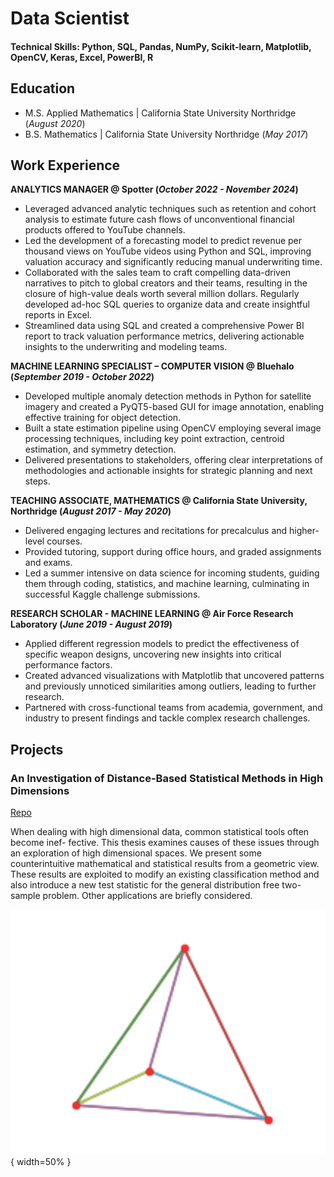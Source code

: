 # Data Scientist

#### Technical Skills: Python, SQL, Pandas, NumPy, Scikit-learn, Matplotlib, OpenCV, Keras, Excel, PowerBI, R

## Education						       		
- M.S. Applied Mathematics	| California State University Northridge (_August 2020_)	 			        		
- B.S. Mathematics | California State University Northridge (_May 2017_)

## Work Experience
**ANALYTICS MANAGER @ Spotter (_October 2022 - November 2024_)**
- Leveraged advanced analytic techniques such as retention and cohort analysis to estimate future cash flows of unconventional financial products offered to YouTube channels.
- Led the development of a forecasting model to predict revenue per thousand views on YouTube videos using Python and SQL, improving valuation accuracy and significantly reducing manual underwriting time.
- Collaborated with the sales team to craft compelling data-driven narratives to pitch to global creators and their teams, resulting in the closure of high-value deals worth several million dollars. Regularly developed
ad-hoc SQL queries to organize data and create insightful reports in Excel.
- Streamlined data using SQL and created a comprehensive Power BI report to track valuation performance
metrics, delivering actionable insights to the underwriting and modeling teams.

**MACHINE LEARNING SPECIALIST – COMPUTER VISION @ Bluehalo (_September 2019 - October 2022_)**
- Developed multiple anomaly detection methods in Python for satellite imagery and created a PyQT5-based GUI for image annotation, enabling effective training for object detection.
- Built a state estimation pipeline using OpenCV employing several image processing techniques, including key point extraction, centroid estimation, and symmetry detection.
- Delivered presentations to stakeholders, offering clear interpretations of methodologies and actionable insights for strategic planning and next steps.

**TEACHING ASSOCIATE, MATHEMATICS @ California State University, Northridge (_August 2017 - May 2020_)**
- Delivered engaging lectures and recitations for precalculus and higher-level courses.
- Provided tutoring, support during office hours, and graded assignments and exams.
- Led a summer intensive on data science for incoming students, guiding them through coding, statistics, and
machine learning, culminating in successful Kaggle challenge submissions.

**RESEARCH SCHOLAR - MACHINE LEARNING @ Air Force Research Laboratory (_June 2019 - August 2019_)**
- Applied different regression models to predict the effectiveness of specific weapon designs, uncovering new insights into critical performance factors.
- Created advanced visualizations with Matplotlib that uncovered patterns and previously unnoticed similarities among outliers, leading to further research.
- Partnered with cross-functional teams from academia, government, and industry to present findings and tackle complex research challenges.
  
## Projects
### An Investigation of Distance-Based Statistical Methods in High Dimensions
[Repo](https://github.com/aterzy42/Spline)

When dealing with high dimensional data, common statistical tools often become inef- fective. This thesis examines causes of these issues through an exploration of high dimensional spaces. We present some counterintuitive mathematical and statistical results from a geometric view. These results are exploited to modify an existing classification method and also introduce a new test statistic for the general distribution free two-sample problem. Other applications are briefly considered.

![Blah](/assets/simplex){ width=50% }






